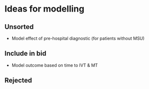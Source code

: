 # Ideas for modelling

## Unsorted

* Model effect of pre-hospital diagnostic (for patients without MSU)

## Include in bid

* Model outcome based on time to IVT & MT

## Rejected
